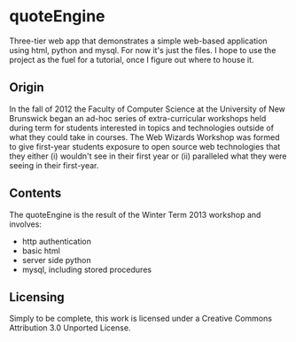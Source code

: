 quoteEngine
===========

Three-tier web app that demonstrates a simple web-based application using html, python and mysql. For now it's just the files. I hope to use the project as the fuel for a tutorial, once I figure out where to house it.

Origin
------
In the fall of 2012 the Faculty of Computer Science at the University of New Brunswick began an ad-hoc series of extra-curricular workshops held during term for students interested in topics and technologies outside of what they could take in courses. The Web Wizards Workshop was formed to give first-year students exposure to open source web technologies that they either (i) wouldn't see in their first year or (ii) paralleled what they were seeing in their first-year.

Contents
--------
The quoteEngine is the result of the Winter Term 2013 workshop and involves:
* http authentication
* basic html
* server side python
* mysql, including stored procedures

Licensing
---------
Simply to be complete, this work is licensed under a Creative Commons Attribution 3.0 Unported License.
